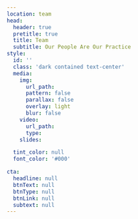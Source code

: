 ```yaml
---
location: team
head:
  header: true
  pretitle: true
  title: Team
  subtitle: Our People Are Our Practice
style:
  id: ''
  class: 'dark contained text-center'
  media:
    img:
      url_path:
      pattern: false
      parallax: false
      overlay: light
      blur: false
    video:
      url_path:
      type:
    slides:

  tint_color: null
  font_color: '#000'

cta:
  headline: null
  btnText: null
  btnType: null
  btnLink: null
  subtext: null
---
```

